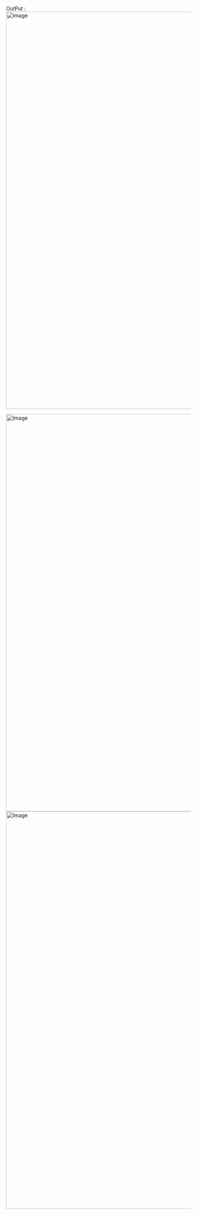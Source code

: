 






OutPut :
<img width="1080" alt="Image" src="https://github.com/user-attachments/assets/a78197a7-5109-460c-a9f4-f5085b760d0d" />

<img width="1080" alt="Image" src="https://github.com/user-attachments/assets/048aa21e-5d3c-4859-86f8-c585a90f3e58" />

<img width="1080" alt="Image" src="https://github.com/user-attachments/assets/9c6ac444-3f2f-4cf0-aa59-aae997627e2a" />
